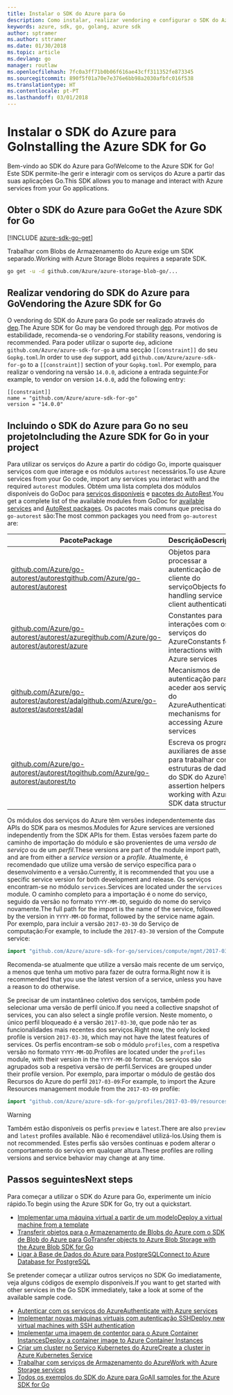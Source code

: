 ```yaml
---
title: Instalar o SDK do Azure para Go
description: Como instalar, realizar vendoring e configurar o SDK do Azure para Go.
keywords: azure, sdk, go, golang, azure sdk
author: sptramer
ms.author: sttramer
ms.date: 01/30/2018
ms.topic: article
ms.devlang: go
manager: routlaw
ms.openlocfilehash: 7fc0a3ff71b0b06f616ae43cff311352fe873345
ms.sourcegitcommit: 890f5f01a70e7e376e6bb98a2030afbfc016f538
ms.translationtype: HT
ms.contentlocale: pt-PT
ms.lasthandoff: 03/01/2018
---
```

# <a name="installing-the-azure-sdk-for-go"></a><span data-ttu-id="93ce5-104">Instalar o SDK do Azure para Go</span><span class="sxs-lookup"><span data-stu-id="93ce5-104">Installing the Azure SDK for Go</span></span>

<span data-ttu-id="93ce5-105">Bem-vindo ao SDK do Azure para Go!</span><span class="sxs-lookup"><span data-stu-id="93ce5-105">Welcome to the Azure SDK for Go!</span></span> <span data-ttu-id="93ce5-106">Este SDK permite-lhe gerir e interagir com os serviços do Azure a partir das suas aplicações Go.</span><span class="sxs-lookup"><span data-stu-id="93ce5-106">This SDK allows you to manage and interact with Azure services from your Go applications.</span></span>

## <a name="get-the-azure-sdk-for-go"></a><span data-ttu-id="93ce5-107">Obter o SDK do Azure para Go</span><span class="sxs-lookup"><span data-stu-id="93ce5-107">Get the Azure SDK for Go</span></span>

[!INCLUDE [azure-sdk-go-get](includes/azure-sdk-go-get.md)]

<span data-ttu-id="93ce5-108">Trabalhar com Blobs de Armazenamento do Azure exige um SDK separado.</span><span class="sxs-lookup"><span data-stu-id="93ce5-108">Working with Azure Storage Blobs requires a separate SDK.</span></span>

```bash
go get -u -d github.com/Azure/azure-storage-blob-go/...
```

## <a name="vendoring-the-azure-sdk-for-go"></a><span data-ttu-id="93ce5-109">Realizar vendoring do SDK do Azure para Go</span><span class="sxs-lookup"><span data-stu-id="93ce5-109">Vendoring the Azure SDK for Go</span></span>

<span data-ttu-id="93ce5-110">O vendoring do SDK do Azure para Go pode ser realizado através do [dep](https://github.com/golang/dep).</span><span class="sxs-lookup"><span data-stu-id="93ce5-110">The Azure SDK for Go may be vendored through [dep](https://github.com/golang/dep).</span></span> <span data-ttu-id="93ce5-111">Por motivos de estabilidade, recomenda-se o vendoring.</span><span class="sxs-lookup"><span data-stu-id="93ce5-111">For stability reasons, vendoring is recommended.</span></span> <span data-ttu-id="93ce5-112">Para poder utilizar o suporte `dep`, adicione `github.com/Azure/azure-sdk-for-go` a uma secção `[[constraint]]` do seu `Gopkg.toml`.</span><span class="sxs-lookup"><span data-stu-id="93ce5-112">In order to use `dep` support, add `github.com/Azure/azure-sdk-for-go` to a `[[constraint]]` section of your `Gopkg.toml`.</span></span> <span data-ttu-id="93ce5-113">Por exemplo, para realizar o vendoring na versão `14.0.0`, adicione a entrada seguinte:</span><span class="sxs-lookup"><span data-stu-id="93ce5-113">For example, to vendor on version `14.0.0`, add the following entry:</span></span>

```
[[constraint]]
name = "github.com/Azure/azure-sdk-for-go"
version = "14.0.0"
```

## <a name="including-the-azure-sdk-for-go-in-your-project"></a><span data-ttu-id="93ce5-114">Incluindo o SDK do Azure para Go no seu projeto</span><span class="sxs-lookup"><span data-stu-id="93ce5-114">Including the Azure SDK for Go in your project</span></span>

<span data-ttu-id="93ce5-115">Para utilizar os serviços do Azure a partir do código Go, importe quaisquer serviços com que interage e os módulos `autorest` necessários.</span><span class="sxs-lookup"><span data-stu-id="93ce5-115">To use Azure services from your Go code, import any services you interact with and the required `autorest` modules.</span></span>
<span data-ttu-id="93ce5-116">Obtém uma lista completa dos módulos disponíveis do GoDoc para [serviços disponíveis](https://godoc.org/github.com/Azure/azure-sdk-for-go) e [pacotes do AutoRest](https://godoc.org/github.com/Azure/go-autorest).</span><span class="sxs-lookup"><span data-stu-id="93ce5-116">You get a complete list of the available modules from GoDoc for [available services](https://godoc.org/github.com/Azure/azure-sdk-for-go) and [AutoRest packages](https://godoc.org/github.com/Azure/go-autorest).</span></span> <span data-ttu-id="93ce5-117">Os pacotes mais comuns que precisa do `go-autorest` são:</span><span class="sxs-lookup"><span data-stu-id="93ce5-117">The most common packages you need from `go-autorest` are:</span></span>

| <span data-ttu-id="93ce5-118">Pacote</span><span class="sxs-lookup"><span data-stu-id="93ce5-118">Package</span></span> | <span data-ttu-id="93ce5-119">Descrição</span><span class="sxs-lookup"><span data-stu-id="93ce5-119">Description</span></span> |
|---------|-------------|
| <span data-ttu-id="93ce5-120">[github.com/Azure/go-autorest/autorest][autorest]</span><span class="sxs-lookup"><span data-stu-id="93ce5-120">[github.com/Azure/go-autorest/autorest][autorest]</span></span> | <span data-ttu-id="93ce5-121">Objetos para processar a autenticação de cliente do serviço</span><span class="sxs-lookup"><span data-stu-id="93ce5-121">Objects for handling service client authentication</span></span> |
| <span data-ttu-id="93ce5-122">[github.com/Azure/go-autorest/autorest/azure][autorest/azure]</span><span class="sxs-lookup"><span data-stu-id="93ce5-122">[github.com/Azure/go-autorest/autorest/azure][autorest/azure]</span></span> | <span data-ttu-id="93ce5-123">Constantes para interações com os serviços do Azure</span><span class="sxs-lookup"><span data-stu-id="93ce5-123">Constants for interactions with Azure services</span></span> |
| <span data-ttu-id="93ce5-124">[github.com/Azure/go-autorest/autorest/adal][autorest/adal]</span><span class="sxs-lookup"><span data-stu-id="93ce5-124">[github.com/Azure/go-autorest/autorest/adal][autorest/adal]</span></span> | <span data-ttu-id="93ce5-125">Mecanismos de autenticação para aceder aos serviços do Azure</span><span class="sxs-lookup"><span data-stu-id="93ce5-125">Authentication mechanisms for accessing Azure services</span></span> |
| <span data-ttu-id="93ce5-126">[github.com/Azure/go-autorest/autorest/to][autorest/to]</span><span class="sxs-lookup"><span data-stu-id="93ce5-126">[github.com/Azure/go-autorest/autorest/to][autorest/to]</span></span> | <span data-ttu-id="93ce5-127">Escreva os programas auxiliares de asserção para trabalhar com estruturas de dados do SDK do Azure</span><span class="sxs-lookup"><span data-stu-id="93ce5-127">Type assertion helpers for working with Azure SDK data structures</span></span> |

[autorest]: https://godoc.org/github.com/Azure/go-autorest/autorest
[autorest/azure]: https://godoc.org/github.com/Azure/go-autorest/autorest/azure
[autorest/adal]: https://godoc.org/github.com/Azure/go-autorest/autorest/adal
[autorest/to]: https://godoc.org/github.com/Azure/go-autorest/autorest/to

<span data-ttu-id="93ce5-128">Os módulos dos serviços do Azure têm versões independentemente das APIs do SDK para os mesmos.</span><span class="sxs-lookup"><span data-stu-id="93ce5-128">Modules for Azure services are versioned independently from the SDK APIs for them.</span></span> <span data-ttu-id="93ce5-129">Estas versões fazem parte do caminho de importação do módulo e são provenientes de uma _versão de serviço_ ou de um _perfil_.</span><span class="sxs-lookup"><span data-stu-id="93ce5-129">These versions are part of the module import path, and are from either a _service version_ or a _profile_.</span></span> <span data-ttu-id="93ce5-130">Atualmente, é recomendado que utilize uma versão de serviço específica para o desenvolvimento e a versão.</span><span class="sxs-lookup"><span data-stu-id="93ce5-130">Currently, it is recommended that you use a specific service version for both development and release.</span></span> <span data-ttu-id="93ce5-131">Os serviços encontram-se no módulo `services`.</span><span class="sxs-lookup"><span data-stu-id="93ce5-131">Services are located under the `services` module.</span></span> <span data-ttu-id="93ce5-132">O caminho completo para a importação é o nome do serviço, seguido da versão no formato `YYYY-MM-DD`, seguido do nome do serviço novamente.</span><span class="sxs-lookup"><span data-stu-id="93ce5-132">The full path for the import is the name of the service, followed by the version in `YYYY-MM-DD` format, followed by the service name again.</span></span> <span data-ttu-id="93ce5-133">Por exemplo, para incluir a versão `2017-03-30` do Serviço de computação:</span><span class="sxs-lookup"><span data-stu-id="93ce5-133">For example, to include the `2017-03-30` version of the Compute service:</span></span>

```go
import "github.com/Azure/azure-sdk-for-go/services/compute/mgmt/2017-03-30/compute"
```

<span data-ttu-id="93ce5-134">Recomenda-se atualmente que utilize a versão mais recente de um serviço, a menos que tenha um motivo para fazer de outra forma.</span><span class="sxs-lookup"><span data-stu-id="93ce5-134">Right now it is recommended that you use the latest version of a service, unless you have a reason to do otherwise.</span></span>

<span data-ttu-id="93ce5-135">Se precisar de um instantâneo coletivo dos serviços, também pode selecionar uma versão de perfil único.</span><span class="sxs-lookup"><span data-stu-id="93ce5-135">If you need a collective snapshot of services, you can also select a single profile version.</span></span> <span data-ttu-id="93ce5-136">Neste momento, o único perfil bloqueado é a versão `2017-03-30`, que pode não ter as funcionalidades mais recentes dos serviços.</span><span class="sxs-lookup"><span data-stu-id="93ce5-136">Right now, the only locked profile is version `2017-03-30`, which may not have the latest features of services.</span></span> <span data-ttu-id="93ce5-137">Os perfis encontram-se sob o módulo `profiles`, com a respetiva versão no formato `YYYY-MM-DD`.</span><span class="sxs-lookup"><span data-stu-id="93ce5-137">Profiles are located under the `profiles` module, with their version in the `YYYY-MM-DD` format.</span></span> <span data-ttu-id="93ce5-138">Os serviços são agrupados sob a respetiva versão de perfil.</span><span class="sxs-lookup"><span data-stu-id="93ce5-138">Services are grouped under their profile version.</span></span> <span data-ttu-id="93ce5-139">Por exemplo, para importar o módulo de gestão dos Recursos do Azure do perfil `2017-03-09`:</span><span class="sxs-lookup"><span data-stu-id="93ce5-139">For example, to import the Azure Resources management module from the `2017-03-09` profile:</span></span>

```go
import "github.com/Azure/azure-sdk-for-go/profiles/2017-03-09/resources/mgmt/resources"
```

> [!WARNING]
> <span data-ttu-id="93ce5-140">Também estão disponíveis os perfis `preview` e `latest`.</span><span class="sxs-lookup"><span data-stu-id="93ce5-140">There are also `preview` and `latest` profiles available.</span></span> <span data-ttu-id="93ce5-141">Não é recomendável utilizá-los.</span><span class="sxs-lookup"><span data-stu-id="93ce5-141">Using them is not recommended.</span></span> <span data-ttu-id="93ce5-142">Estes perfis são versões contínuas e podem alterar o comportamento do serviço em qualquer altura.</span><span class="sxs-lookup"><span data-stu-id="93ce5-142">These profiles are rolling versions and service behavior may change at any time.</span></span>

## <a name="next-steps"></a><span data-ttu-id="93ce5-143">Passos seguintes</span><span class="sxs-lookup"><span data-stu-id="93ce5-143">Next steps</span></span>

<span data-ttu-id="93ce5-144">Para começar a utilizar o SDK do Azure para Go, experimente um início rápido.</span><span class="sxs-lookup"><span data-stu-id="93ce5-144">To begin using the Azure SDK for Go, try out a quickstart.</span></span>

* [<span data-ttu-id="93ce5-145">Implementar uma máquina virtual a partir de um modelo</span><span class="sxs-lookup"><span data-stu-id="93ce5-145">Deploy a virtual machine from a template</span></span>](azure-sdk-go-qs-vm.md)
* [<span data-ttu-id="93ce5-146">Transferir objetos para o Armazenamento de Blobs do Azure com o SDK de Blob do Azure para Go</span><span class="sxs-lookup"><span data-stu-id="93ce5-146">Transfer objects to Azure Blob Storage with the Azure Blob SDK for Go</span></span>](/azure/storage/blobs/storage-quickstart-blobs-go?toc=%2fgo%2fazure%2ftoc.json)
* [<span data-ttu-id="93ce5-147">Ligar à Base de Dados do Azure para PostgreSQL</span><span class="sxs-lookup"><span data-stu-id="93ce5-147">Connect to Azure Database for PostgreSQL</span></span>](/azure/postgresql/connect-go?toc=%2fgo%2fazure%2ftoc.json)

<span data-ttu-id="93ce5-148">Se pretender começar a utilizar outros serviços no SDK Go imediatamente, veja alguns códigos de exemplo disponíveis.</span><span class="sxs-lookup"><span data-stu-id="93ce5-148">If you want to get started with other services in the Go SDK immediately, take a look at some of the available sample code.</span></span>

* [<span data-ttu-id="93ce5-149">Autenticar com os serviços do Azure</span><span class="sxs-lookup"><span data-stu-id="93ce5-149">Authenticate with Azure services</span></span>](https://github.com/Azure-Samples/azure-sdk-for-go-samples/tree/master/iam)
* [<span data-ttu-id="93ce5-150">Implementar novas máquinas virtuais com autenticação SSH</span><span class="sxs-lookup"><span data-stu-id="93ce5-150">Deploy new virtual machines with SSH authentication</span></span>](https://github.com/Azure-Samples/azure-sdk-for-go-samples/tree/master/compute)
* [<span data-ttu-id="93ce5-151">Implementar uma imagem de contentor para o Azure Container Instances</span><span class="sxs-lookup"><span data-stu-id="93ce5-151">Deploy a container image to Azure Container Instances</span></span>](https://github.com/Azure-Samples/azure-sdk-for-go-samples/tree/master/containerinstance)
* [<span data-ttu-id="93ce5-152">Criar um cluster no Serviço Kubernetes do Azure</span><span class="sxs-lookup"><span data-stu-id="93ce5-152">Create a cluster in Azure Kubernetes Service</span></span>](https://github.com/Azure-Samples/azure-sdk-for-go-samples/tree/master/containerservice)
* [<span data-ttu-id="93ce5-153">Trabalhar com serviços de Armazenamento do Azure</span><span class="sxs-lookup"><span data-stu-id="93ce5-153">Work with Azure Storage services</span></span>](https://github.com/Azure-Samples/azure-sdk-for-go-samples/tree/master/storage)
* [<span data-ttu-id="93ce5-154">Todos os exemplos do SDK do Azure para Go</span><span class="sxs-lookup"><span data-stu-id="93ce5-154">All samples for the Azure SDK for Go</span></span>](https://github.com/azure-samples/azure-sdk-for-go-samples)

